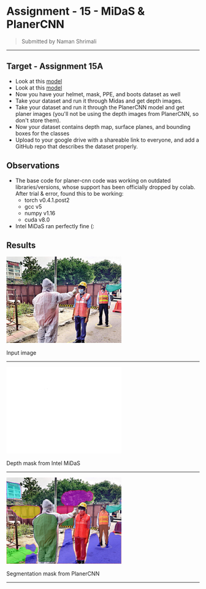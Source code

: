 # Assignment - 15 - MiDaS & PlanerCNN
> Submitted by Naman Shrimali
---

## Target - Assignment 15A

* Look at this [model](https://github.com/intel-isl/MiDaS)
* Look at this [model](https://github.com/NVlabs/planercnn)
* Now you have your helmet, mask, PPE, and boots dataset as well
* Take your dataset and run it through Midas and get depth images.
* Take your dataset and run it through the PlanerCNN model and get planer images (you'll not be using the depth images from PlanerCNN, so don't store them). 
* Now your dataset contains depth map, surface planes, and bounding boxes for the classes
* Upload to your google drive with a shareable link to everyone, and add a GitHub repo that describes the dataset properly.

## Observations
* The base code for planer-cnn code was working on outdated libraries/versions, whose support has been officially dropped by colab. After trial & error, found this to be working:
    * torch v0.4.1.post2
    * gcc v5
    * numpy v1.16
    * cuda v8.0
* Intel MiDaS ran perfectly fine (:

## Results
<img src = "assets/sample_image.jpg" width ="300" title="Input Image"/>

Input image

---

<img src = "assets/sample_image_mask.png" width ="300" title="MiDaS mask"/>

 Depth mask from Intel MiDaS

---

<img src = "assets/sample_image_segmentation.png" width ="300" title="Segmentation mask"/> 

Segmentation mask from PlanerCNN 

---
